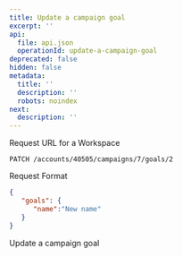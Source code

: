 ```yaml
---
title: Update a campaign goal
excerpt: ''
api:
  file: api.json
  operationId: update-a-campaign-goal
deprecated: false
hidden: false
metadata:
  title: ''
  description: ''
  robots: noindex
next:
  description: ''
---
```

Request URL for a Workspace

```
PATCH /accounts/40505/campaigns/7/goals/2
```

Request Format

```json
{  
   "goals": {  
      "name":"New name"
   }
}
```

Update a campaign goal